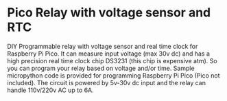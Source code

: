 # Pico Relay with voltage sensor and RTC
DIY Programmable relay with voltage sensor and real time clock for Raspberry Pi Pico. It can measure input voltage (max 30v dc) and has a high precision real time clock chip DS3231 (this chip is expensive atm). So you can program your relay based on voltage and/or time. Sample micropython code is provided for programming Raspberry Pi Pico (Pico not included). The circuit is powered by 5v-30v dc input and the relay can handle 110v/220v AC up to 6A.

